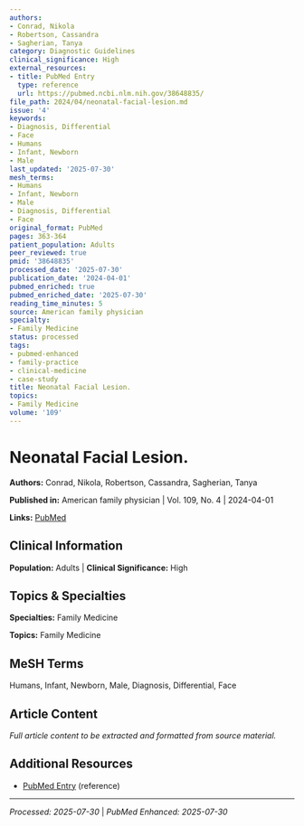 ```yaml
---
authors:
- Conrad, Nikola
- Robertson, Cassandra
- Sagherian, Tanya
category: Diagnostic Guidelines
clinical_significance: High
external_resources:
- title: PubMed Entry
  type: reference
  url: https://pubmed.ncbi.nlm.nih.gov/38648835/
file_path: 2024/04/neonatal-facial-lesion.md
issue: '4'
keywords:
- Diagnosis, Differential
- Face
- Humans
- Infant, Newborn
- Male
last_updated: '2025-07-30'
mesh_terms:
- Humans
- Infant, Newborn
- Male
- Diagnosis, Differential
- Face
original_format: PubMed
pages: 363-364
patient_population: Adults
peer_reviewed: true
pmid: '38648835'
processed_date: '2025-07-30'
publication_date: '2024-04-01'
pubmed_enriched: true
pubmed_enriched_date: '2025-07-30'
reading_time_minutes: 5
source: American family physician
specialty:
- Family Medicine
status: processed
tags:
- pubmed-enhanced
- family-practice
- clinical-medicine
- case-study
title: Neonatal Facial Lesion.
topics:
- Family Medicine
volume: '109'
---
```


# Neonatal Facial Lesion.

**Authors:** Conrad, Nikola, Robertson, Cassandra, Sagherian, Tanya

**Published in:** American family physician | Vol. 109, No. 4 | 2024-04-01

**Links:** [PubMed](https://pubmed.ncbi.nlm.nih.gov/38648835/)

## Clinical Information

**Population:** Adults | **Clinical Significance:** High

## Topics & Specialties

**Specialties:** Family Medicine

**Topics:** Family Medicine

## MeSH Terms

Humans, Infant, Newborn, Male, Diagnosis, Differential, Face

## Article Content

*Full article content to be extracted and formatted from source material.*

## Additional Resources

- [PubMed Entry](https://pubmed.ncbi.nlm.nih.gov/38648835/) (reference)

---

*Processed: 2025-07-30* | *PubMed Enhanced: 2025-07-30*
